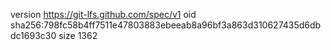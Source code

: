 version https://git-lfs.github.com/spec/v1
oid sha256:798fc58b4ff7511e47803883ebeeab8a96bf3a863d310627435d6dbdc1693c30
size 1362
